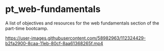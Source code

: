 # pt_web-fundamentals

A list of objectives and resources for the web fundamentals section of the part-time bootcamp.

https://user-images.githubusercontent.com/58982963/112324429-b2fa2900-8caa-11eb-80cf-8aa61368265f.mp4


